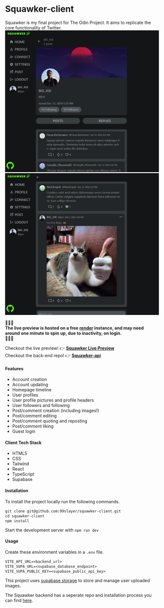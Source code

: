 # Squawker-client
Squawker is my final project for The Odin Project. It aims to replicate the core functionality of Twitter.\
![Project image 1.](/public/squawker-1.png)\
![Project image 2.](/public/squawker-2.png)

🚨🚨🚨\
**The live preview is hosted on a free [render](https://render.com/) instance, and may need around one minute to spin up, due to inactivity, on login.**\
🚨🚨🚨

Checkout the live preview! 👉 **[Squawker Live Preview](https://99slayer.github.io/squawker-client)**\
Checkout the back-end repo! 👉 **[Squawker-api](https://github.com/99slayer/squawker-api)**

#### Features
- Account creation
- Account updating
- Homepage timeline
- User profiles
- User profile pictures and profile headers
- User followers and following
- Post/comment creation (including images!)
- Post/comment editing
- Post/comment quoting and reposting
- Post/comment liking
- Guest login

#### Client Tech Stack
- HTML5
- CSS
- Tailwind
- React
- TypeScript
- Supabase

#### Installation
To install the project locally run the following commands.
```
git clone git@github.com:99slayer/squawker-client.git
cd squawker-client
npm install
```
Start the development server with `npm run dev`

#### Usage
Create these environment variables in a `.env` file.
```
VITE_API_URL=<backend_url>
VITE_SUPA_URL=<supabase_database_endpoint>
VITE_SUPA_PUBLIC_KEY=<supabase_public_api_key>
```
This project uses [supabase storage](https://supabase.com/docs/guides/storage) to store and manage user uploaded images.

The Squawker backend has a seperate repo and installation process you can find [here](https://github.com/99slayer/squawker-api).
